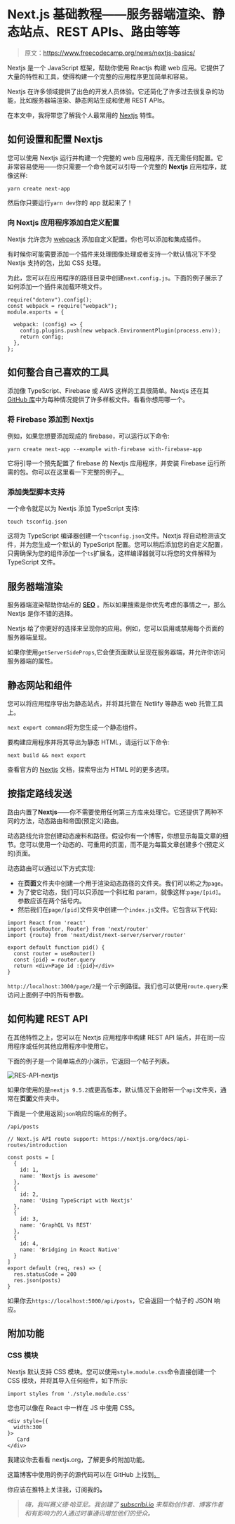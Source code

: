 # Next.js 基础教程——服务器端渲染、静态站点、REST APIs、路由等等

> 原文：<https://www.freecodecamp.org/news/nextjs-basics/>

Nextjs 是一个 JavaScript 框架，帮助你使用 Reactjs 构建 web 应用。它提供了大量的特性和工具，使得构建一个完整的应用程序更加简单和容易。

Nextjs 在许多领域提供了出色的开发人员体验。它还简化了许多过去很复杂的功能，比如服务器端渲染、静态网站生成和使用 REST APIs。

在本文中，我将带您了解我个人最常用的 [Nextjs](https://nextjs.org/) 特性。

## 如何设置和配置 Nextjs

您可以使用 Nextjs 运行并构建一个完整的 web 应用程序，而无需任何配置。它非常容易使用——你只需要一个命令就可以引导一个完整的 **Nextjs** 应用程序，就像这样:

```
yarn create next-app
```

然后你只要运行`yarn dev`你的 app 就起来了！

### 向 Nextjs 应用程序添加自定义配置

Nextjs 允许您为 [webpack](https://webpack.js.org/) 添加自定义配置。你也可以添加和集成插件。

有时候你可能需要添加一个插件来处理图像处理或者支持一个默认情况下不受 Nextjs 支持的包，比如 CSS 处理。

为此，您可以在应用程序的路径目录中创建`next.config.js`。下面的例子展示了如何添加一个插件来加载环境文件。

```
require("dotenv").config();
const webpack = require("webpack");
module.exports = {

  webpack: (config) => {
    config.plugins.push(new webpack.EnvironmentPlugin(process.env));
    return config;
  },
};
```

## 如何整合自己喜欢的工具

添加像 TypeScript、Firebase 或 AWS 这样的工具很简单。Nextjs 还在其 [GitHub 库](https://github.com/vercel/next.js/tree/canary/examples)中为每种情况提供了许多样板文件。看看你想用哪一个。

### 将 Firebase 添加到 Nextjs

例如，如果您想要添加现成的 firebase，可以运行以下命令:

```
yarn create next-app --example with-firebase with-firebase-app
```

它将引导一个预先配置了 firebase 的 Nextjs 应用程序，并安装 Firebase 运行所需的包。你可以在这里看一下完整的例子[。](https://github.com/vercel/next.js/tree/canary/examples/with-firebase)

### 添加类型脚本支持

一个命令就足以为 Nextjs 添加 TypeScript 支持:

```
touch tsconfig.json
```

这将为 TypeScript 编译器创建一个`tsconfig.json`文件。Nextjs 将自动检测该文件，并为您生成一个默认的 TypeScript 配置。您可以稍后添加您的自定义配置，只需确保为您的组件添加一个`ts`扩展名，这样编译器就可以将您的文件解释为 TypeScript 文件。

## 服务器端渲染

服务器端渲染帮助你站点的 [**SEO**](https://en.wikipedia.org/wiki/Search_engine_optimization) 。所以如果搜索是你优先考虑的事情之一，那么 Nextjs 是你不错的选择。

Nextjs 给了你更好的选择来呈现你的应用。例如，您可以启用或禁用每个页面的服务器端呈现。

如果你使用`getServerSideProps`,它会使页面默认呈现在服务器端，并允许你访问服务器端的属性。

## 静态网站和组件

您可以将应用程序导出为静态站点，并将其托管在 Netlify 等静态 web 托管工具上。

`next export command`将为您生成一个静态组件。

要构建应用程序并将其导出为静态 HTML，请运行以下命令:

```
next build && next export
```

查看官方的 [Nextjs](https://nextjs.org/docs/advanced-features/static-html-export) 文档，探索导出为 HTML 时的更多选项。

## 按指定路线发送

路由内置了**Nextjs**——你不需要使用任何第三方库来处理它。它还提供了两种不同的方法，动态路由和帝国(预定义)路由。

动态路线允许您创建动态废料和路径。假设你有一个博客，你想显示每篇文章的细节。您可以使用一个动态的、可重用的页面，而不是为每篇文章创建多个(预定义的)页面。

动态路由可以通过以下方式实现:

*   在**页面**文件夹中创建一个用于渲染动态路径的文件夹。我们可以称之为`page`。
*   为了使它动态，我们可以只添加一个斜杠和 param，就像这样:`page/[pid]`。参数应该在两个括号内。
*   然后我们在`page/[pid]`文件夹中创建一个`index.js`文件。它包含以下代码:

```
import React from 'react'
import {useRouter, Router} from 'next/router'
import {route} from 'next/dist/next-server/server/router'

export default function pid() {
  const router = useRouter()
  const {pid} = router.query
  return <div>Page id :{pid}</div>
}
```

`http://localhost:3000/page/2`是一个示例路径。我们也可以使用`route.query`来访问上面例子中的所有参数。

## 如何构建 REST API

在其他特性之上，您可以在 Nextjs 应用程序中构建 REST API 端点，并在同一应用程序或任何其他应用程序中使用它。

下面的例子是一个简单端点的小演示，它返回一个帖子列表。

![RES-API-nextjs](img/f015e46f8d900ddf828a8d282d1cd483.png)

如果你使用的是`nextjs 9.5.2`或更高版本，默认情况下会附带一个`api`文件夹，通常在**页面**文件夹中。

下面是一个使用返回`json`响应的端点的例子。

`/api/posts`

```
// Next.js API route support: https://nextjs.org/docs/api-routes/introduction

const posts = [
  {
    id: 1,
    name: 'Nextjs is awesome'
  },
  {
    id: 2,
    name: 'Using TypeScript with Nextjs'
  },
  {
    id: 3,
    name: 'GraphQL Vs REST'
  },
  {
    id: 4,
    name: 'Bridging in React Native'
  }
]
export default (req, res) => {
  res.statusCode = 200
  res.json(posts)
}
```

如果你去`https://localhost:5000/api/posts`，它会返回一个帖子的 JSON 响应。

## 附加功能

### CSS 模块

Nextjs 默认支持 CSS 模块。您可以使用`style.module.css`命令直接创建一个 CSS 模块，并将其导入任何组件，如下所示:

```
import styles from './style.module.css' 
```

您也可以像在 React 中一样在 JS 中使用 CSS。

```
<div style={{
  width:300 
}>
   Card
</div>
```

我建议你去看看 nextjs.org，了解更多的附加功能。

这篇博客中使用的例子的源代码可以在 GitHub 上找到[。](https://github.com/hayanisaid/nextjs-all-in-one)

你应该在推特上关注我，订阅我的[](https://subscribi.io/subscribe/5f63b2b306cb71c069272c47)**。**

> *嗨，我叫赛义德·哈亚尼。我创建了 [subscribi.io](https://subscribi.io/) 来帮助创作者、博客作者和有影响力的人通过时事通讯增加他们的受众。*
